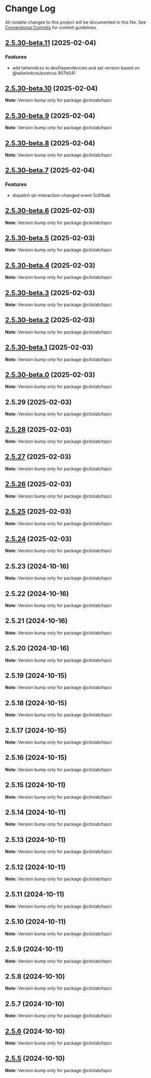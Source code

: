 # Change Log

All notable changes to this project will be documented in this file.
See [Conventional Commits](https://conventionalcommits.org) for commit guidelines.

## [2.5.30-beta.11](/compare/v2.5.30-beta.10...v2.5.30-beta.11) (2025-02-04)


### Features

* add tailwindcss to devDependencies and set version based on @tailwindcss/postcss 907b541





## [2.5.30-beta.10](/compare/v2.5.30-beta.9...v2.5.30-beta.10) (2025-02-04)

**Note:** Version bump only for package @citolab/tspci





## [2.5.30-beta.9](/compare/v2.5.30-beta.8...v2.5.30-beta.9) (2025-02-04)

**Note:** Version bump only for package @citolab/tspci





## [2.5.30-beta.8](/compare/v2.5.30-beta.7...v2.5.30-beta.8) (2025-02-04)

**Note:** Version bump only for package @citolab/tspci





## [2.5.30-beta.7](/compare/v2.5.30-beta.6...v2.5.30-beta.7) (2025-02-04)


### Features

* dispatch qti-interaction-changed event 5c81bab





## [2.5.30-beta.6](/compare/v2.5.30-beta.5...v2.5.30-beta.6) (2025-02-03)

**Note:** Version bump only for package @citolab/tspci





## [2.5.30-beta.5](/compare/v2.5.30-beta.4...v2.5.30-beta.5) (2025-02-03)

**Note:** Version bump only for package @citolab/tspci





## [2.5.30-beta.4](/compare/v2.5.30-beta.3...v2.5.30-beta.4) (2025-02-03)

**Note:** Version bump only for package @citolab/tspci





## [2.5.30-beta.3](/compare/v2.5.30-beta.2...v2.5.30-beta.3) (2025-02-03)

**Note:** Version bump only for package @citolab/tspci





## [2.5.30-beta.2](/compare/v2.5.30-beta.1...v2.5.30-beta.2) (2025-02-03)

**Note:** Version bump only for package @citolab/tspci





## [2.5.30-beta.1](/compare/v2.5.30-beta.0...v2.5.30-beta.1) (2025-02-03)

**Note:** Version bump only for package @citolab/tspci





## [2.5.30-beta.0](/compare/v2.5.29...v2.5.30-beta.0) (2025-02-03)

**Note:** Version bump only for package @citolab/tspci





## 2.5.29 (2025-02-03)

**Note:** Version bump only for package @citolab/tspci





## [2.5.28](/compare/v2.5.27...v2.5.28) (2025-02-03)

**Note:** Version bump only for package @citolab/tspci





## [2.5.27](/compare/v2.5.26...v2.5.27) (2025-02-03)

**Note:** Version bump only for package @citolab/tspci





## [2.5.26](/compare/v2.5.25...v2.5.26) (2025-02-03)

**Note:** Version bump only for package @citolab/tspci





## [2.5.25](/compare/v2.5.24...v2.5.25) (2025-02-03)

**Note:** Version bump only for package @citolab/tspci





## [2.5.24](/compare/v2.5.23...v2.5.24) (2025-02-03)

**Note:** Version bump only for package @citolab/tspci





## 2.5.23 (2024-10-16)

**Note:** Version bump only for package @citolab/tspci





## 2.5.22 (2024-10-16)

**Note:** Version bump only for package @citolab/tspci





## 2.5.21 (2024-10-16)

**Note:** Version bump only for package @citolab/tspci





## 2.5.20 (2024-10-16)

**Note:** Version bump only for package @citolab/tspci





## 2.5.19 (2024-10-15)

**Note:** Version bump only for package @citolab/tspci





## 2.5.18 (2024-10-15)

**Note:** Version bump only for package @citolab/tspci





## 2.5.17 (2024-10-15)

**Note:** Version bump only for package @citolab/tspci





## 2.5.16 (2024-10-15)

**Note:** Version bump only for package @citolab/tspci





## 2.5.15 (2024-10-11)

**Note:** Version bump only for package @citolab/tspci





## 2.5.14 (2024-10-11)

**Note:** Version bump only for package @citolab/tspci





## 2.5.13 (2024-10-11)

**Note:** Version bump only for package @citolab/tspci





## 2.5.12 (2024-10-11)

**Note:** Version bump only for package @citolab/tspci





## 2.5.11 (2024-10-11)

**Note:** Version bump only for package @citolab/tspci





## 2.5.10 (2024-10-11)

**Note:** Version bump only for package @citolab/tspci





## 2.5.9 (2024-10-11)

**Note:** Version bump only for package @citolab/tspci





## 2.5.8 (2024-10-10)

**Note:** Version bump only for package @citolab/tspci





## 2.5.7 (2024-10-10)

**Note:** Version bump only for package @citolab/tspci





## [2.5.6](/compare/v2.5.5...v2.5.6) (2024-10-10)

**Note:** Version bump only for package @citolab/tspci





## [2.5.5](/compare/v2.5.4...v2.5.5) (2024-10-10)

**Note:** Version bump only for package @citolab/tspci
